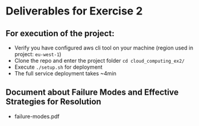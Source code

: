 ﻿# Deliverables for Exercise 2

## For execution of the project:
* Verify you have configured aws cli tool on your machine (region used in project: ```eu-west-1```)
* Clone the repo and enter the project folder ```cd cloud_computing_ex2/```
* Execute ```./setup.sh``` for deployment
* The full service deployment takes ~4min


## Document about Failure Modes and Effective Strategies for Resolution
* failure-modes.pdf
